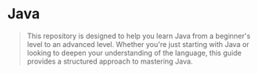 # Java 
> This repository is designed to help you learn Java from a beginner's level to an advanced level. Whether you're just starting with Java or looking to deepen your understanding of the language, this guide provides a structured approach to mastering Java.
